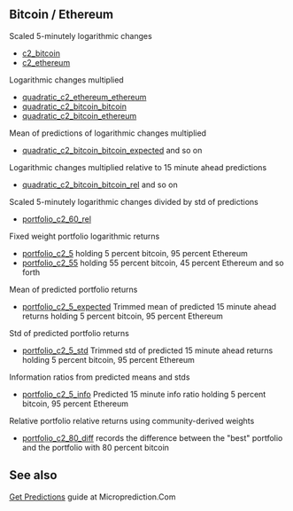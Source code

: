 


## Bitcoin / Ethereum 

Scaled 5-minutely logarithmic changes 
* [c2_bitcoin](https://www.microprediction.org/stream_dashboard.html?stream=c2_bitcoin)
* [c2_ethereum](https://www.microprediction.org/stream_dashboard.html?stream=c2_ethereum)

Logarithmic changes multiplied
* [quadratic_c2_ethereum_ethereum](https://www.microprediction.org/stream_dashboard.html?stream=quadratic_c2_ethereum_ethereum)
* [quadratic_c2_bitcoin_bitcoin](https://www.microprediction.org/stream_dashboard.html?stream=quadratic_c2_bitcoin_bitcoin)
* [quadratic_c2_bitcoin_ethereum](https://www.microprediction.org/stream_dashboard.html?stream=quadratic_c2_bitcoin_ethereum)

Mean of predictions of logarithmic changes multiplied
* [quadratic_c2_bitcoin_bitcoin_expected](https://www.microprediction.org/stream_dashboard.html?stream=quadratic_c2_bitcoin_bitcoin_expected)
and so on


Logarithmic changes multiplied relative to 15 minute ahead predictions
* [quadratic_c2_bitcoin_bitcoin_rel](https://www.microprediction.org/stream_dashboard.html?stream=quadratic_c2_bitcoin_bitcoin_rel)
and so on



Scaled 5-minutely logarithmic changes divided by std of predictions
* [portfolio_c2_60_rel](https://www.microprediction.org/stream_dashboard.html?stream=portfolio_c2_60_rel)

Fixed weight portfolio logarithmic returns
* [portfolio_c2_5](https://www.microprediction.org/stream_dashboard.html?stream=portfolio_c2_5) holding 5 percent bitcoin, 95 percent Ethereum
* [portfolio_c2_55](https://www.microprediction.org/stream_dashboard.html?stream=portfolio_c2_55) holding 55 percent bitcoin, 45 percent Ethereum
and so forth

Mean of predicted portfolio returns
* [portfolio_c2_5_expected](https://www.microprediction.org/stream_dashboard.html?stream=portfolio_c2_5_expected) Trimmed mean of predicted 15 minute ahead returns holding 5 percent bitcoin, 95 percent Ethereum

Std of predicted portfolio returns
* [portfolio_c2_5_std](https://www.microprediction.org/stream_dashboard.html?stream=portfolio_c2_5_std) Trimmed std of predicted 15 minute ahead returns holding 5 percent bitcoin, 95 percent Ethereum

Information ratios from predicted means and stds
* [portfolio_c2_5_info](https://www.microprediction.org/stream_dashboard.html?stream=portfolio_c2_5_info) Predicted 15 minute info ratio holding 5 percent bitcoin, 95 percent Ethereum


Relative portfolio relative returns using community-derived weights
* [portfolio_c2_80_diff](https://www.microprediction.org/stream_dashboard.html?stream=portfolio_c2_80_diff) 
records the difference between the "best" portfolio and the portfolio with 80 percent bitcoin



## See also 

[Get Predictions](https://www.microprediction.com/get-predictions) guide at Microprediction.Com

 
